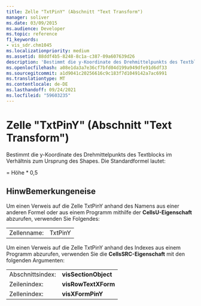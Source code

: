 ```yaml
---
title: Zelle "TxtPinY" (Abschnitt "Text Transform")
manager: soliver
ms.date: 03/09/2015
ms.audience: Developer
ms.topic: reference
f1_keywords:
- vis_sdr.chm1045
ms.localizationpriority: medium
ms.assetid: 88ddf4b5-8248-8c1a-c387-09a607639d26
description: 'Bestimmt die y-Koordinate des Drehmittelpunkts des Textblocks im Verhältnis zum Ursprung des Shapes. Die Standardformel lautet:'
ms.openlocfilehash: a08e1da3a7e36cf7bfd04d199a949dfe91d6df33
ms.sourcegitcommit: a1d9041c20256616c9c183f7d1049142a7ac6991
ms.translationtype: MT
ms.contentlocale: de-DE
ms.lasthandoff: 09/24/2021
ms.locfileid: "59603235"
---
```

# <a name="txtpiny-cell-text-transform-section"></a>Zelle "TxtPinY" (Abschnitt "Text Transform")

Bestimmt die  y-Koordinate des Drehmittelpunkts des Textblocks im Verhältnis zum Ursprung des Shapes. Die Standardformel lautet: 
  
= Höhe \* 0,5
  
## <a name="remarks"></a>HinwBemerkungeneise

Um einen Verweis auf die Zelle TxtPinY anhand des Namens aus einer anderen Formel oder aus einem Programm mithilfe der **CellsU-Eigenschaft** abzurufen, verwenden Sie Folgendes: 
  
|||
|:-----|:-----|
| Zellenname:  <br/> | TxtPinY  <br/> |
   
Um einen Verweis auf die Zelle TxtPinY anhand des Indexes aus einem Programm abzurufen, verwenden Sie die **CellsSRC-Eigenschaft** mit den folgenden Argumenten: 
  
|||
|:-----|:-----|
| Abschnittsindex:  <br/> |**visSectionObject** <br/> |
| Zeilenindex:  <br/> |**visRowTextXForm** <br/> |
| Zellenindex:  <br/> |**visXFormPinY** <br/> |
   

